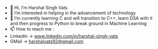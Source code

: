 - 👋 Hi, I’m Harshal Singh Vats
- 👀 I’m interested in helping in the advancement of technology
- 🌱 I’m currently learning C and will transition to C++, learn DSA with it and then progress to Python to break ground in Machine Learning
- 📫 How to reach me :
- Linkedin -> www.linkedin.com/in/harshal-singh-vats
- GMail -> harshalvats92@gmail.com

<!---
HarshalSinghVats/HarshalSinghVats is a ✨ special ✨ repository because its `README.md` (this file) appears on your GitHub profile.
You can click the Preview link to take a look at your changes.
--->
